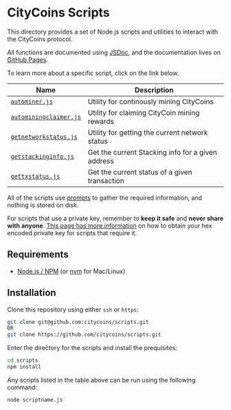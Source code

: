 # CityCoins Scripts

This directory provides a set of Node.js scripts and utilities to interact with the CityCoins protocol.

All functions are documented using [JSDoc](https://jsdoc.app/about-getting-started.html), and the documentation lives on [GitHub Pages](https://citycoins.github.io/scripts).

To learn more about a specific script, click on the link below.

| Name                                                  | Description                                       |
| ----------------------------------------------------- | ------------------------------------------------- |
| [`autominer.js`](./info/autominer.md)                 | Utility for continously mining CityCoins          |
| [`autominingclaimer.js`](./info/autominingclaimer.md) | Utility for claiming CityCoin mining rewards      |
| [`getnetworkstatus.js`](./info/getnetworkstatus.md)   | Utility for getting the current network status    |
| [`getstackinginfo.js`](./info/getstackinginfo.md)     | Get the current Stacking info for a given address |
| [`gettxstatus.js`](./info/gettxstatus.md)             | Get the current status of a given transaction     |

All of the scripts use [prompts](https://github.com/terkelg/prompts) to gather the required information, and nothing is stored on disk.

For scripts that use a private key, remember to **keep it safe** and **never share with anyone**. [This page has more information](./info/privatekey.md) on how to obtain your hex encoded private key for scripts that require it.

## Requirements

- [Node.js / NPM](https://nodejs.org/en/) (or [nvm](https://github.com/nvm-sh/nvm) for Mac/Linux)

## Installation

Clone this repository using either `ssh` or `https`:

```bash
git clone git@github.com:citycoins/scripts.git
OR
git clone https://github.com/citycoins/scripts.git
```

Enter the directory for the scripts and install the prequisites:

```bash
cd scripts
npm install
```

Any scripts listed in the table above can be run using the following command:

```bash
node scriptname.js
```
